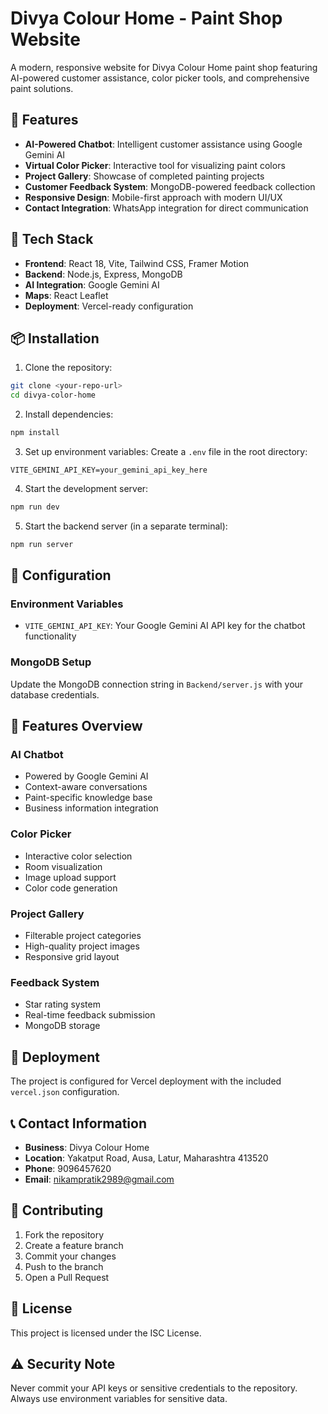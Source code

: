 # Divya Colour Home - Paint Shop Website

A modern, responsive website for Divya Colour Home paint shop featuring AI-powered customer assistance, color picker tools, and comprehensive paint solutions.

## 🎨 Features

- **AI-Powered Chatbot**: Intelligent customer assistance using Google Gemini AI
- **Virtual Color Picker**: Interactive tool for visualizing paint colors
- **Project Gallery**: Showcase of completed painting projects
- **Customer Feedback System**: MongoDB-powered feedback collection
- **Responsive Design**: Mobile-first approach with modern UI/UX
- **Contact Integration**: WhatsApp integration for direct communication

## 🚀 Tech Stack

- **Frontend**: React 18, Vite, Tailwind CSS, Framer Motion
- **Backend**: Node.js, Express, MongoDB
- **AI Integration**: Google Gemini AI
- **Maps**: React Leaflet
- **Deployment**: Vercel-ready configuration

## 📦 Installation

1. Clone the repository:
```bash
git clone <your-repo-url>
cd divya-color-home
```

2. Install dependencies:
```bash
npm install
```

3. Set up environment variables:
Create a `.env` file in the root directory:
```env
VITE_GEMINI_API_KEY=your_gemini_api_key_here
```

4. Start the development server:
```bash
npm run dev
```

5. Start the backend server (in a separate terminal):
```bash
npm run server
```

## 🔧 Configuration

### Environment Variables

- `VITE_GEMINI_API_KEY`: Your Google Gemini AI API key for the chatbot functionality

### MongoDB Setup

Update the MongoDB connection string in `Backend/server.js` with your database credentials.

## 📱 Features Overview

### AI Chatbot
- Powered by Google Gemini AI
- Context-aware conversations
- Paint-specific knowledge base
- Business information integration

### Color Picker
- Interactive color selection
- Room visualization
- Image upload support
- Color code generation

### Project Gallery
- Filterable project categories
- High-quality project images
- Responsive grid layout

### Feedback System
- Star rating system
- Real-time feedback submission
- MongoDB storage

## 🚀 Deployment

The project is configured for Vercel deployment with the included `vercel.json` configuration.

## 📞 Contact Information

- **Business**: Divya Colour Home
- **Location**: Yakatput Road, Ausa, Latur, Maharashtra 413520
- **Phone**: 9096457620
- **Email**: nikampratik2989@gmail.com

## 🤝 Contributing

1. Fork the repository
2. Create a feature branch
3. Commit your changes
4. Push to the branch
5. Open a Pull Request

## 📄 License

This project is licensed under the ISC License.

## ⚠️ Security Note

Never commit your API keys or sensitive credentials to the repository. Always use environment variables for sensitive data.
